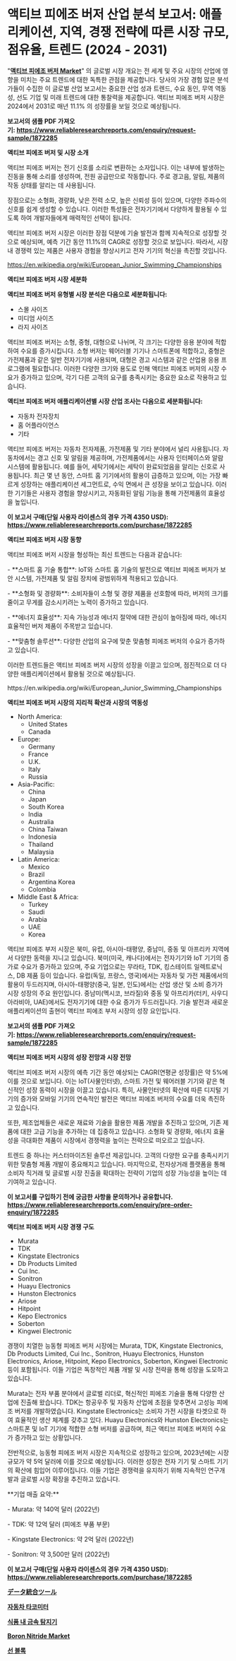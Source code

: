 <p><h1>액티브 피에조 버저 산업 분석 보고서: 애플리케이션, 지역, 경쟁 전략에 따른 시장 규모, 점유율, 트렌드 (2024 - 2031)</h1></p><p>"<strong><a href="https://www.reliableresearchreports.com/active-piezo-buzzer-r1872285">액티브 피에조 버저 Market</a></strong>" 의 글로벌 시장 개요는 전 세계 및 주요 시장의 산업에 영향을 미치는 주요 트렌드에 대한 독특한 관점을 제공합니다. 당사의 가장 경험 많은 분석가들이 수집한 이 글로벌 산업 보고서는 중요한 산업 성과 트렌드, 수요 동인, 무역 역동성, 선도 기업 및 미래 트렌드에 대한 통찰력을 제공합니다. 액티브 피에조 버저 시장은 2024에서 2031로 매년 11.1% 의 성장률을 보일 것으로 예상됩니다.</p>
<p><strong>보고서의 샘플 PDF 가져오기:&nbsp;<a href="https://www.reliableresearchreports.com/enquiry/request-sample/1872285">https://www.reliableresearchreports.com/enquiry/request-sample/1872285</a></strong></p>
<p><strong>액티브 피에조 버저 및 시장 소개</strong></p>
<p><p>액티브 피에조 버저는 전기 신호를 소리로 변환하는 소자입니다. 이는 내부에 발생하는 진동을 통해 소리를 생성하며, 전원 공급만으로 작동합니다. 주로 경고음, 알림, 제품의 작동 상태를 알리는 데 사용됩니다. </p><p>장점으로는 소형화, 경량화, 낮은 전력 소모, 높은 신뢰성 등이 있으며, 다양한 주파수의 신호를 쉽게 생성할 수 있습니다. 이러한 특성들은 전자기기에서 다양하게 활용될 수 있도록 하여 개발자들에게 매력적인 선택이 됩니다.</p><p>액티브 피에조 버저 시장은 이러한 장점 덕분에 기술 발전과 함께 지속적으로 성장할 것으로 예상되며, 예측 기간 동안 11.1%의 CAGR로 성장할 것으로 보입니다. 따라서, 시장 내 경쟁력 있는 제품은 사용자 경험을 향상시키고 전자 기기의 혁신을 촉진할 것입니다.</p></p>
<p><a href="https://en.wikipedia.org/wiki/European_Junior_Swimming_Championships">https://en.wikipedia.org/wiki/European_Junior_Swimming_Championships</a></p>
<p><strong>액티브 피에조 버저 시장 세분화</strong></p>
<p><strong>액티브 피에조 버저 유형별 시장 분석은 다음으로 세분화됩니다:</strong></p>
<p><ul><li>스몰 사이즈</li><li>미디엄 사이즈</li><li>라지 사이즈</li></ul></p>
<p><p>액티브 피에조 버저는 소형, 중형, 대형으로 나뉘며, 각 크기는 다양한 응용 분야에 적합하여 수요를 증가시킵니다. 소형 버저는 웨어러블 기기나 스마트폰에 적합하고, 중형은 가전제품과 같은 일반 전자기기에 사용되며, 대형은 경고 시스템과 같은 산업용 응용 프로그램에 필요합니다. 이러한 다양한 크기와 용도로 인해 액티브 피에조 버저의 시장 수요가 증가하고 있으며, 각기 다른 고객의 요구를 충족시키는 중요한 요소로 작용하고 있습니다.</p></p>
<p><strong>액티브 피에조 버저 애플리케이션별 시장 산업 조사는 다음으로 세분화됩니다:</strong></p>
<p><ul><li>자동차 전자장치</li><li>홈 어플라이언스</li><li>기타</li></ul></p>
<p><p>액티브 피에조 버저는 자동차 전자제품, 가전제품 및 기타 분야에서 널리 사용됩니다. 자동차에서는 경고 신호 및 알림을 제공하며, 가전제품에서는 사용자 인터페이스와 알람 시스템에 활용됩니다. 예를 들어, 세탁기에서는 세탁이 완료되었음을 알리는 신호로 사용됩니다. 최근 몇 년 동안, 스마트 홈 기기에서의 활용이 급증하고 있으며, 이는 가장 빠르게 성장하는 애플리케이션 세그먼트로, 수익 면에서 큰 성장을 보이고 있습니다. 이러한 기기들은 사용자 경험을 향상시키고, 자동화된 알림 기능을 통해 가전제품의 효율성을 높입니다.</p></p>
<p><strong>이 보고서 구매(단일 사용자 라이센스의 경우 가격 4350 USD): <a href="https://www.reliableresearchreports.com/purchase/1872285">https://www.reliableresearchreports.com/purchase/1872285</a></strong></p>
<p><strong>액티브 피에조 버저 시장 동향</strong></p>
<p><p>액티브 피에조 버저 시장을 형성하는 최신 트렌드는 다음과 같습니다:</p><p>- **스마트 홈 기술 통합**: IoT와 스마트 홈 기술의 발전으로 액티브 피에조 버저가 보안 시스템, 가전제품 및 알림 장치에 광범위하게 적용되고 있습니다.</p><p>  </p><p>- **소형화 및 경량화**: 소비자들이 소형 및 경량 제품을 선호함에 따라, 버저의 크기를 줄이고 무게를 감소시키려는 노력이 증가하고 있습니다.</p><p>- **에너지 효율성**: 지속 가능성과 에너지 절약에 대한 관심이 높아짐에 따라, 에너지 효율적인 버저 제품이 주목받고 있습니다.</p><p>- **맞춤형 솔루션**: 다양한 산업의 요구에 맞춘 맞춤형 피에조 버저의 수요가 증가하고 있습니다.</p><p>이러한 트렌드들은 액티브 피에조 버저 시장의 성장을 이끌고 있으며, 점진적으로 더 다양한 애플리케이션에서 활용될 것으로 예상됩니다.</p></p>
<p>https://en.wikipedia.org/wiki/European_Junior_Swimming_Championships</p>
<p><strong>액티브 피에조 버저 시장의 지리적 확산과 시장의 역동성</strong></p>
<p><ul>
    <li>
        North America:
        <ul>
            <li>United States</li>
            <li>Canada</li>
        </ul>
    </li>
    <li>
        Europe:
        <ul>
            <li>Germany</li>
            <li>France</li>
            <li>U.K.</li>
            <li>Italy</li>
            <li>Russia</li>
        </ul>
    </li>
    <li>
        Asia-Pacific:
        <ul>
            <li>China</li>
            <li>Japan</li>
            <li>South Korea</li>
            <li>India</li>
            <li>Australia</li>
            <li>China Taiwan</li>
            <li>Indonesia</li>
            <li>Thailand</li>
            <li>Malaysia</li>
        </ul>
    </li>
    <li>
        Latin America:
        <ul>
            <li>Mexico</li>
            <li>Brazil</li>
            <li>Argentina Korea</li>
            <li>Colombia</li>
        </ul>
    </li>
    <li>
        Middle East & Africa:
        <ul>
            <li>Turkey</li>
            <li>Saudi</li>
            <li>Arabia</li>
            <li>UAE</li>
            <li>Korea</li>
        </ul>
    </li>
    </ul></p>
<p><p>액티브 피에조 부저 시장은 북미, 유럽, 아시아-태평양, 중남미, 중동 및 아프리카 지역에서 다양한 동력을 지니고 있습니다. 북미(미국, 캐나다)에서는 전자기기와 IoT 기기의 증가로 수요가 증가하고 있으며, 주요 기업으로는 무라타, TDK, 킹스테이트 일렉트로닉스, DB 제품 등이 있습니다. 유럽(독일, 프랑스, 영국)에서는 자동차 및 가전 제품에서의 활용이 두드러지며, 아시아-태평양(중국, 일본, 인도)에서는 산업 생산 및 소비 증가가 시장 성장의 주요 원인입니다. 중남미(멕시코, 브라질)와 중동 및 아프리카(터키, 사우디아라비아, UAE)에서도 전자기기에 대한 수요 증가가 두드러집니다. 기술 발전과 새로운 애플리케이션의 출현이 액티브 피에조 부저 시장의 성장 요인입니다.</p></p>
<p><strong>보고서의 샘플 PDF 가져오기:&nbsp;<a href="https://www.reliableresearchreports.com/enquiry/request-sample/1872285">https://www.reliableresearchreports.com/enquiry/request-sample/1872285</a></strong></p>
<p><strong>액티브 피에조 버저 시장의 성장 전망과 시장 전망</strong></p>
<p><p>액티브 피에조 버저 시장의 예측 기간 동안 예상되는 CAGR(연평균 성장률)은 약 5%에 이를 것으로 보입니다. 이는 IoT(사물인터넷), 스마트 가전 및 웨어러블 기기와 같은 혁신적인 성장 동력이 시장을 이끌고 있습니다. 특히, 사물인터넷의 확산에 따른 디지털 기기의 증가와 모바일 기기의 연속적인 발전은 액티브 피에조 버저의 수요를 더욱 촉진하고 있습니다.</p><p>또한, 제조업체들은 새로운 재료와 기술을 활용한 제품 개발을 추진하고 있으며, 기존 제품에 대한 고급 기능을 추가하는 데 집중하고 있습니다. 소형화 및 경량화, 에너지 효율성을 극대화한 제품이 시장에서 경쟁력을 높이는 전략으로 떠오르고 있습니다. </p><p>트렌드 중 하나는 커스터마이즈된 솔루션 제공입니다. 고객의 다양한 요구를 충족시키기 위한 맞춤형 제품 개발이 중요해지고 있습니다. 마지막으로, 전자상거래 플랫폼을 통해 소비자 직거래 및 글로벌 시장 진출을 확대하는 전략이 기업의 성장 가능성을 높이는 데 기여하고 있습니다.</p></p>
<p><strong>이 보고서를 구입하기 전에 궁금한 사항을 문의하거나 공유합니다. <a href="https://www.reliableresearchreports.com/enquiry/pre-order-enquiry/1872285">https://www.reliableresearchreports.com/enquiry/pre-order-enquiry/1872285</a></strong></p>
<p><strong>액티브 피에조 버저 시장 경쟁 구도</strong></p>
<p><ul><li>Murata</li><li>TDK</li><li>Kingstate Electronics</li><li>Db Products Limited</li><li>Cui Inc.</li><li>Sonitron</li><li>Huayu Electronics</li><li>Hunston Electronics</li><li>Ariose</li><li>Hitpoint</li><li>Kepo Electronics</li><li>Soberton</li><li>Kingwei Electronic</li></ul></p>
<p><p>경쟁이 치열한 능동형 피에조 버저 시장에는 Murata, TDK, Kingstate Electronics, Db Products Limited, Cui Inc., Sonitron, Huayu Electronics, Hunston Electronics, Ariose, Hitpoint, Kepo Electronics, Soberton, Kingwei Electronic 등이 포함됩니다. 이들 기업은 독창적인 제품 개발 및 시장 전략을 통해 성장을 도모하고 있습니다.</p><p>Murata는 전자 부품 분야에서 글로벌 리더로, 혁신적인 피에조 기술을 통해 다양한 산업에 진출해 왔습니다. TDK는 항공우주 및 자동차 산업에 초점을 맞추면서 고성능 피에조 버저를 개발하였습니다. Kingstate Electronics는 소비자 가전 시장을 타겟으로 하여 효율적인 생산 체계를 갖추고 있다. Huayu Electronics와 Hunston Electronics는 스마트폰 및 IoT 기기에 적합한 소형 버저를 공급하며, 최근 액티브 피에조 버저의 수요가 증가하고 있는 상황입니다.</p><p>전반적으로, 능동형 피에조 버저 시장은 지속적으로 성장하고 있으며, 2023년에는 시장 규모가 약 5억 달러에 이를 것으로 예상됩니다. 이러한 성장은 전자 기기 및 스마트 기기의 확산에 힘입어 이루어집니다. 이들 기업은 경쟁력을 유지하기 위해 지속적인 연구개발과 글로벌 시장 확장을 추진하고 있습니다.</p><p>**기업 매출 요약:**</p><p>- Murata: 약 140억 달러 (2022년)</p><p>- TDK: 약 12억 달러 (피에조 부품 부문)</p><p>- Kingstate Electronics: 약 2억 달러 (2022년)</p><p>- Sonitron: 약 3,500만 달러 (2022년)</p></p>
<p><strong>이 보고서 구매(단일 사용자 라이센스의 경우 가격 4350 USD): <a href="https://www.reliableresearchreports.com/purchase/1872285">https://www.reliableresearchreports.com/purchase/1872285</a></strong></p>
<p><strong><p><a href="https://medium.com/@horaceogisich78/%E3%83%87%E3%83%BC%E3%82%BF%E7%B5%B1%E5%90%88%E3%83%84%E3%83%BC%E3%83%AB%E5%B8%82%E5%A0%B4%E8%A6%8F%E6%A8%A1-%E3%82%B7%E3%82%A7%E3%82%A2-%E3%83%88%E3%83%AC%E3%83%B3%E3%83%89%E5%88%86%E6%9E%90%E3%83%AC%E3%83%9D%E3%83%BC%E3%83%88-%E3%82%A8%E3%83%B3%E3%83%89%E3%83%A6%E3%83%BC%E3%82%B9%E5%88%A5-%E4%B8%AD%E5%B0%8F%E4%BC%81%E6%A5%AD-%E4%B8%AD%E5%A0%85%E4%BC%81%E6%A5%AD-%E5%A4%A7%E4%BC%81%E6%A5%AD-%E5%8E%9F%E6%96%99%E5%88%A5-%E3%81%8A%E3%82%88%E3%81%B32031%E5%B9%B4%E3%81%BE%E3%81%A7%E3%81%AE%E4%BA%88%E6%B8%AC-e22c437bd1c3?postPublishedType=initial">データ統合ツール</a></p><p><a href="https://medium.com/@kacrimipp/%EC%9E%90%EB%8F%99%EC%B0%A8-%ED%83%80%EC%BD%94%EB%AF%B8%ED%84%B0-%EC%8B%9C%EC%9E%A5%EC%9D%98-%EC%83%88%EB%A1%9C%EC%9A%B4-%ED%8A%B8%EB%A0%8C%EB%93%9C-2024%EB%85%84%EB%B6%80%ED%84%B0-2031%EB%85%84%EA%B9%8C%EC%A7%80%EC%9D%98-%EA%B8%80%EB%A1%9C%EB%B2%8C-%EC%A0%84%EB%A7%9D-%EB%B0%8F-%EB%AF%B8%EB%9E%98-%EC%A0%84%EB%A7%9D-f17ebbed2891">자동차 타코미터</a></p><p><a href="https://github.com/laholand/Market-Research-Report-List-6/blob/main/60249912173.md">식품 내 금속 탐지기</a></p><p><a href="https://www.linkedin.com/pulse/emerging-market-trends-regional-analysis-boron-nitride-forecasted-w48rf?trackingId=T5oYwMyOQEiTdzEPBKPfaQ%3D%3D">Boron Nitride Market</a></p><p><a href="https://medium.com/@kacrimipp/%EA%B8%80%EB%A1%9C%EB%B2%8C-%EC%8D%AC-%EB%B8%94%EB%A1%9D-%EC%82%B0%EC%97%85-%EC%97%B0%EA%B5%AC-%EB%B3%B4%EA%B3%A0%EC%84%9C-%EA%B2%BD%EC%9F%81-%ED%99%98%EA%B2%BD-%EC%8B%9C%EC%9E%A5-%EA%B7%9C%EB%AA%A8-%EC%A7%80%EC%97%AD-%ED%98%84%ED%99%A9-%EB%B0%8F-%EC%A0%84%EB%A7%9D-%EC%98%88%EC%B8%A1-2024-2031-9e928ede332a">선 블록</a></p></strong></p>
<p></p>